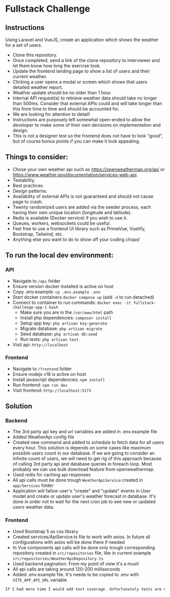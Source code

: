 # Fullstack Challenge

## Instructions
Using Laravel and VueJS, create an application which shows the weather for a set of users.
- Clone this repository. 
- Once completed, send a link of the clone repository to interviewer and let them know how long the exercise took. 
- Update the frontend landing page to show a list of users and their current weather.
- Clicking a user opens a modal or screen which shows that users detailed weather report.
- Weather update should be no older than 1 hour.
- Internal API request(s) to retrieve weather data should take no longer than 500ms. Consider that external APIs could and will take longer than this from time to time and should be accounted for. 
- We are looking for attention to detail!
- Instructions are purposely left somewhat open-ended to allow the developer to make some of their own decisions on implementation and design. 
- This is not a designer test so the frontend does not have to look "good", but of course bonus points if you can make it look appealing. 

## Things to consider:
- Chose your own weather api such as https://openweathermap.org/api or https://www.weather.gov/documentation/services-web-api.
- Testability.
- Best practices.
- Design patterns.
- Availability of external APIs is not guaranteed and should not cause page to crash.
- Twenty randomized users are added via the seeder process, each having their own unique location (longitude and latitude).
- Redis is available (Docker service) if you wish to use it.
- Queues, workers, websockets could be useful.
- Feel free to use a frontend UI library such as PrimeVue, Vuetify, Bootstrap, Tailwind, etc. 
- Anything else you want to do to show off your coding chops!

## To run the local dev environment:

### API
- Navigate to `/api` folder
- Ensure version docker installed is active on host
- Copy .env.example: `cp .env.example .env`
- Start docker containers `docker compose up` (add `-d` to run detached)
- Connect to container to run commands: `docker exec -it fullstack-challenge-app-1 bash`
  - Make sure you are in the `/var/www/html` path
  - Install php dependencies: `composer install`
  - Setup app key: `php artisan key:generate`
  - Migrate database: `php artisan migrate` 
  - Seed database: `php artisan db:seed`
  - Run tests: `php artisan test`
- Visit api: `http://localhost`

### Frontend
- Navigate to `/frontend` folder
- Ensure nodejs v18 is active on host
- Install javascript dependencies: `npm install`
- Run frontend: `npm run dev`
- Visit frontend: `http://localhost:5173`


## Solution 
### Backend
- The 3rd party api key and url variables are added in .env.example file
- Added WeatherApi config file
- Created new command and added to schedule to fetch data for all users every hour. This solution is depends on some 
cases like maximum possible users count in our database. If we are going to consider an infinite count of users, we will 
need to get rig of this approach because of calling 3rd party api and database queries in foreach loop. Most probably we 
can use bulk download feature from openweathermap. 
- Used redis for caching api responses
- All api calls must be done trough `WeatherApiService` created in `app/Services` folder
- Application will fallow user's "create" and "update" events in User model and create or update user's weather forecast 
in database. It's done in order not to wait for the next cron job to see new or updated users weather data.

### Frontend
- Used Bootstrap 5 as css library
- Created services/ApiService.ts file to work with axios. In future all configurations with axios will be done there if needed
- In Vue components api calls will be done only trough corresponding repository created in `src/repositories` file,
like in current example `src/repositories/WeatherApiRepository.ts`
- Used backend pagination. From my point of view it's a must!
- All api calls are taking around 120-200 milliseconds
- Added .env.example file. It's needs to be copied to .env with `VITE_APP_API_URL` variable

```css
If I had more time I would add test coverage. Unfortunately tests are not done now